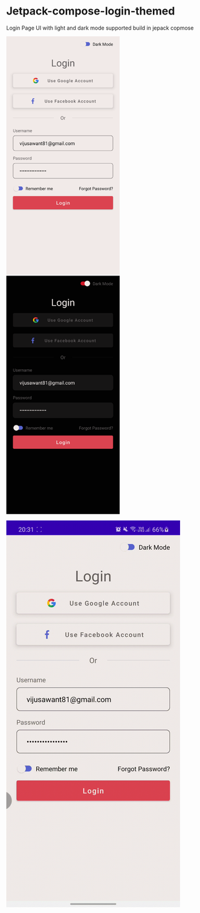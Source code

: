 # Jetpack-compose-login-themed
Login Page UI with light and dark mode supported build in jepack copmose

<img src="./raw/light.png" width="300">   <img src="./raw/dark.png" width="300"> </br >

![Game Process](https://github.com/shankar81/Jetpack-compose-login-themed/blob/master/raw/video.gif)
